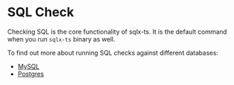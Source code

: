 # SQL Check

Checking SQL is the core functionality of sqlx-ts. It is the default command when you run 
`sqlx-ts` binary as well.

To find out more about running SQL checks against different databases:

- [MySQL](./1.1.sql-check-mysql.md)
- [Postgres](./1.2.sql-check-postgres.md)

